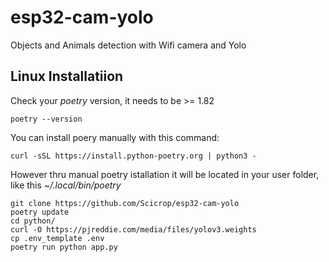 # esp32-cam-yolo
Objects and Animals detection with Wifi camera and Yolo

## Linux Installatiion

Check your *poetry* version, it needs to be >= 1.82

`poetry --version`

You can install poery manually with this command:

```
curl -sSL https://install.python-poetry.org | python3 -
```
However thru manual poetry istallation it will be located in your user folder, like this *~/.local/bin/poetry*

```
git clone https://github.com/Scicrop/esp32-cam-yolo
poetry update
cd python/
curl -O https://pjreddie.com/media/files/yolov3.weights
cp .env_template .env
poetry run python app.py

```
